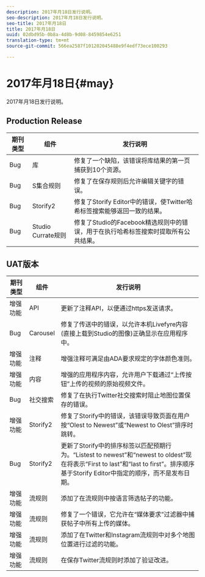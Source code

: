 ```yaml
---
description: 2017年月18日发行说明。
seo-description: 2017年月18日发行说明。
seo-title: 2017年月18日
title: 2017年月18日
uuid: 02dbd95b-0b8a-4d8b-9d08-8459854e6251
translation-type: tm+mt
source-git-commit: 566ea2587f101202045488e9f4edf73ece100293

---
```



# 2017年月18日{#may}

2017年月18日发行说明。

## Production Release

| **期刊类型** | **组件** | **发行说明** |
|---|---|---|
| Bug | 库 | 修复了一个缺陷，该错误将库结果的第一页捕获到10个资源。 |
| Bug | S集合规则 | 修复了在保存规则后允许编辑关键字的错误。 |
| Bug | Storify2 | 修复了Storify Editor中的错误，使Twitter哈希标签搜索能够返回一致的结果。 |
| Bug | Studio Currate规则 | 修复了Studio的Facebook精选规则中的错误，用于在执行哈希标签搜索时提取所有公共结果。 |

## UAT版本

| **期刊类型** | **组件** | **发行说明** |
|---|---|---|
| 增强功能 | API | 更新了注释API，以便通过https发送请求。 |
| Bug | Carousel | 修复了传送中的错误，以允许本机Livefyre内容(直接上载到Studio的图像)正确显示在应用程序中。 |
| 增强功能 | 注释 | 增强注释可满足由ADA要求规定的字体颜色准则。 |
| 增强功能 | 内容 | 增强的应用程序内容，允许用户下载通过“上传按钮”上传的视频的原始视频文件。 |
| Bug | 社交搜索 | 修复了在执行Twitter社交搜索时阻止地图位置保存的错误。 |
| 增强功能 | Storify2 | 修复了Storify中的错误，该错误导致页面在用户按“Olest to Newest”或“Newest to Olest”排序时跳转。 |
| Bug | Storify2 | 更新了Storify中的排序标签以匹配预期行为。“Listest to newest”和“newest to oldest”现在将表示“First to last”和“last to first”。排序顺序基于Storify Editor中指定的顺序，而不是发布日期。 |
| 增强功能 | 流规则 | 添加了在流规则中按语言筛选帖子的功能。 |
| 增强功能 | 流规则 | 修复了一个错误，它允许在“媒体要求”过滤器中捕获帖子中所有上传的媒体。 |
| 增强功能 | 流规则 | 添加了在Twitter和Instagram流规则中对多个地图位置进行过滤的功能。 |
| 增强功能 | 流规则 | 在保存Twitter流规则时添加了验证改进。 |

